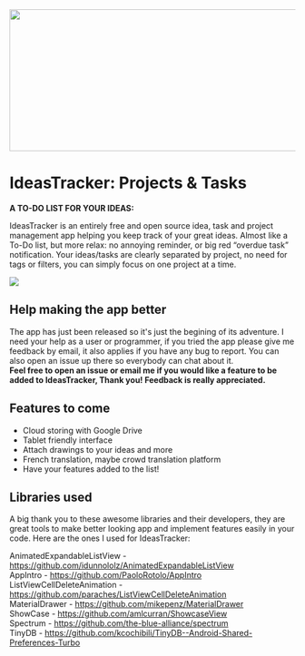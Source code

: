 <img src="https://raw.github.com/nserguier/IdeasTracker/master/graphics/feature_graphic.png" data-canonical-src="https://raw.github.com/nserguier/IdeasTracker/master/graphics/feature_graphic.png" width="512" height="250" />

# IdeasTracker: Projects & Tasks

<b>A TO-DO LIST FOR YOUR IDEAS:</b>

IdeasTracker is an entirely free and open source idea, task and project management app helping you keep track of your great ideas. Almost like a To-Do list, but more relax: no annoying reminder, or big red “overdue task” notification.
Your ideas/tasks are clearly separated by project, no need for tags or filters, you can simply focus on one project at a time.

![](https://raw.github.com/nserguier/IdeasTracker/master/graphics/showcase.png)

## Help making the app better

The app has just been released so it's just the begining of its adventure. I need your help as a user or programmer, if you tried the app please give me feedback by email, it also applies if you have any bug to report. You can also open an issue up there so everybody can chat about it.<br />
<b>Feel free to open an issue or email me if you would like a feature to be added to IdeasTracker, Thank you! Feedback is really appreciated.</b>

## Features to come
- Cloud storing with Google Drive
- Tablet friendly interface
- Attach drawings to your ideas and more
- French translation, maybe crowd translation platform
- Have your features added to the list!

## Libraries used

A big thank you to these awesome libraries and their developers, they are great tools to make better looking app and implement features easily in your code. Here are the ones I used for IdeasTracker:

AnimatedExpandableListView - https://github.com/idunnololz/AnimatedExpandableListView<br />
AppIntro - https://github.com/PaoloRotolo/AppIntro<br />
ListViewCellDeleteAnimation - https://github.com/paraches/ListViewCellDeleteAnimation<br />
MaterialDrawer - https://github.com/mikepenz/MaterialDrawer<br />
ShowCase - https://github.com/amlcurran/ShowcaseView<br />
Spectrum - https://github.com/the-blue-alliance/spectrum<br />
TinyDB - https://github.com/kcochibili/TinyDB--Android-Shared-Preferences-Turbo<br />


